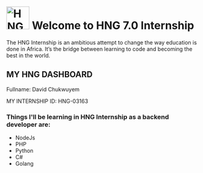 # <a href ='https://board.hng.tech'><img src='https://res.cloudinary.com/joshuafolorunsho/image/upload/v1572768106/hng_logo-min.png' height='60' alt='HNG Internship Logo' /></a> Welcome to HNG 7.0 Internship

The HNG Internship is an ambitious attempt to change the way education is done in Africa. It’s the bridge between learning to code and becoming the best in the world.

## MY HNG DASHBOARD
Fullname: David Chukwuyem

MY INTERNSHIP ID: HNG-03163

### Things I'll be learning in HNG Internship as a backend developer are:
- NodeJs
- PHP
- Python
- C#
- Golang
